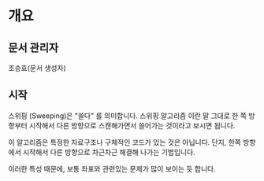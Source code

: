 # 개요

## 문서 관리자

조승효(문서 생성자)

## 시작

스위핑 (Sweeping)은 "쓸다" 를 의미합니다. 스위핑 알고리즘 이란 말 그대로 한 쪽 방향부터 시작해서 다른 방향으로 스캔해가면서 쓸어가는 것이라고 보시면 됩니다.

이 알고리즘은 특정한 자료구조나 구체적인 코드가 있는 것은 아닙니다. 단지, 한쪽 방향에서 시작해서 다른 방향으로 차근차근 해결해 나가는 기법입니다.

이러한 특성 때문에, 보통 좌표와 관련있는 문제가 많이 보이는 듯 합니다.
